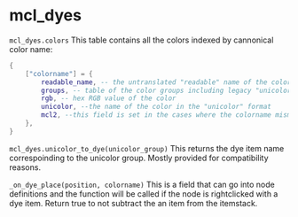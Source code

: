 # mcl_dyes

`mcl_dyes.colors`
This table contains all the colors indexed by cannonical color name:
```lua
{
	["colorname"] = {
		readable_name, -- the untranslated "readable" name of the color to be used in descriptions
		groups, -- table of the color groups including legacy "unicolor"
		rgb, -- hex RGB value of the color
		unicolor, --the name of the color in the "unicolor" format
		mcl2, --this field is set in the cases where the colorname mismatches with the correspoinding mcl2 color. This was done to make color names more consistent and predictable.
	},
}
```

`mcl_dyes.unicolor_to_dye(unicolor_group)`
This returns the dye item name correspoinding to the unicolor group. Mostly provided for compatibility reasons.

`_on_dye_place(position, colorname)`
This is a field that can go into node definitions and the function will be called if the node is rightclicked with a dye item.
Return true to not subtract the an item from the itemstack.
